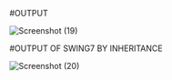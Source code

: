 #OUTPUT


![Screenshot (19)](https://github.com/hghyhghy/JFrame_password/assets/140393712/2407b30c-7e29-42fb-b108-1b9081251fed)


#OUTPUT OF SWING7 BY INHERITANCE 

![Screenshot (20)](https://github.com/hghyhghy/JFrame_password/assets/140393712/8be6853a-4f29-4507-9ebd-689de9e9d943)
